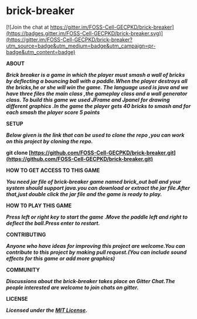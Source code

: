 # brick-breaker

[![Join the chat at https://gitter.im/FOSS-Cell-GECPKD/brick-breaker](https://badges.gitter.im/FOSS-Cell-GECPKD/brick-breaker.svg)](https://gitter.im/FOSS-Cell-GECPKD/brick-breaker?utm_source=badge&utm_medium=badge&utm_campaign=pr-badge&utm_content=badge)

**ABOUT**

**_Brick breaker is a game in which the player must smash a wall of bricks by deflecting a bouncing ball with a paddle.When the player destroys all the bricks,he or she will win the game. The language used is java and we have three files the main class ,the gameplay class and a wall generator class. To build this game we used JFrame and Jpanel for drawing different graphics .In the game the player gets 40 bricks to smash and for each smash the player score 5 points_**

**SETUP**

**_Below given is the link that can be used to clone the repo ,you can work on this project by cloning the repo._**

**git clone [https://github.com/FOSS-Cell-GECPKD/brick-breaker.git](https://github.com/FOSS-Cell-GECPKD/brick-breaker.git)**

**HOW TO GET ACCESS TO THIS GAME**

**_You need jar file of brick-breaker game named brick_out ball and your system should support java.you can download or extract the jar file.After that,just double click the jar file and the game is ready to play._**

**HOW T0 PLAY THIS GAME**

**_Press left or right key to start the game .Move the paddle left and right to deflect the ball.Press enter to restart._**

**CONTRIBUTING**

**_Anyone who have ideas for improving this project are welcome.You can contribute to this project by making pull request.(You can include sound effects for this game or add more graphics)_**

**COMMUNITY**

**_Discussions about the brick-breaker takes place on Gitter Chat.The people interested are welcome to join chats on gitter._**



**LICENSE**

**_Licensed under the  [MIT License](LICENSE)._**
